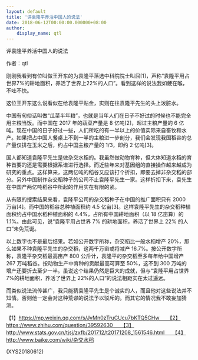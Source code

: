 ```yaml
---
layout: default
title: '评袁隆平养活中国人的说法'
date: 2018-06-12T00:00:00.000000+08:00
author:
    display_name: qtl
---
```


评袁隆平养活中国人的说法

作者：qtl

刚刚我看到有位叫做王开东的为袁隆平落选中科院院士叫屈[1]，声称“袁隆平用占世界7%的耕地面积，养活了世界上22%的人口”。看到这样的说法我如鲠在喉，不吐不快。

这位王开东这么说看似在给袁隆平贴金，实则在往袁隆平先生的头上泼脏水。

中国有句俗话叫做“瓜菜半年粮”，也就是当年人们在日子不好过的时候也不能完全用主粮当饭。而中国在 2017 年的蔬菜产量是 8 亿吨[2]，超过主粮产量的 6 亿吨。现在中国的日子好过一些，人们所吃的有一半以上的价值实际来自畜牧和水产。如果把占中国人餐桌上不到一半的主粮进一步剖分，我们会发现我国稻谷的总产量仅排在玉米之后，约占中国主粮产量的 1/3，即约 2 亿吨[3]。

国人都知道袁隆平先生是做杂交水稻的。我虽然做动物育种，但大体知道水稻的育种首要的还是需要根据系谱进行选择。而近些年来对基因组的直接操作越来越成为研究的重点。这样算来，这两亿吨的稻谷又应该打个折扣，即要去掉非杂交稻的部分。另外中国制作杂交稻种子的公司不止袁隆平先生一家。这样折扣下来，袁先生在中国产两亿吨稻谷中所起的作用实在有限的紧。

从有限的搜索结果来看，袁隆平公司的杂交稻种子在中国的推广面积只有 2000 万亩[4]。而中国的稻谷总种植面积约 4.5 亿亩[3]。这样袁隆平先生的杂交稻种植面积约占中国水稻种植面积的 4.4%，占所有中国耕地面积（以 18 亿亩算）的 1.1%。由此可见，说“袁隆平用占世界 7% 的耕地面积，养活了世界上 22% 的人口”未免荒诞。

以上数字也不是最后结果。若如公开数字所称，杂交稻比一般水稻增产 20%，那么如果不种袁隆平先生的杂交稻，这两千万亩或将减产 16.7%。按公开数字所称，袁隆平杂交稻最高亩产 800 公斤计，袁隆平的杂交稻至多每年给中国增产 267 万吨稻谷。按动物生产中育种的贡献最高可算至 50%，这不到 300 万吨的增产还要折去至少一半。虽说这个结果仍然是巨大的成就，但与“袁隆平用占世界7%的耕地面积，养活了世界上 22%的人口”的说法相距实在太过遥远。

而类似说法流传甚广，我只能猜袁隆平先生是个诚实的人，而且他对这些说法并不知情。否则他一定会对这种荒谬的说法予以驳斥的。而其它的情况我不敢妄加猜测。

【1】https://mp.weixin.qq.com/s/JvMn0zTruCUcu7bKTQ5CHw　　【2】https://www.zhihu.com/question/39592630　　【3】http://www.stats.gov.cn/tjsj/zxfb/201712/t20171208_1561546.html　　【4】http://www.baike.com/wiki/杂交水稻

(XYS20180612)

